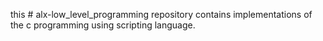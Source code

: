 this # alx-low_level_programming repository contains implementations of the c programming using scripting language.
